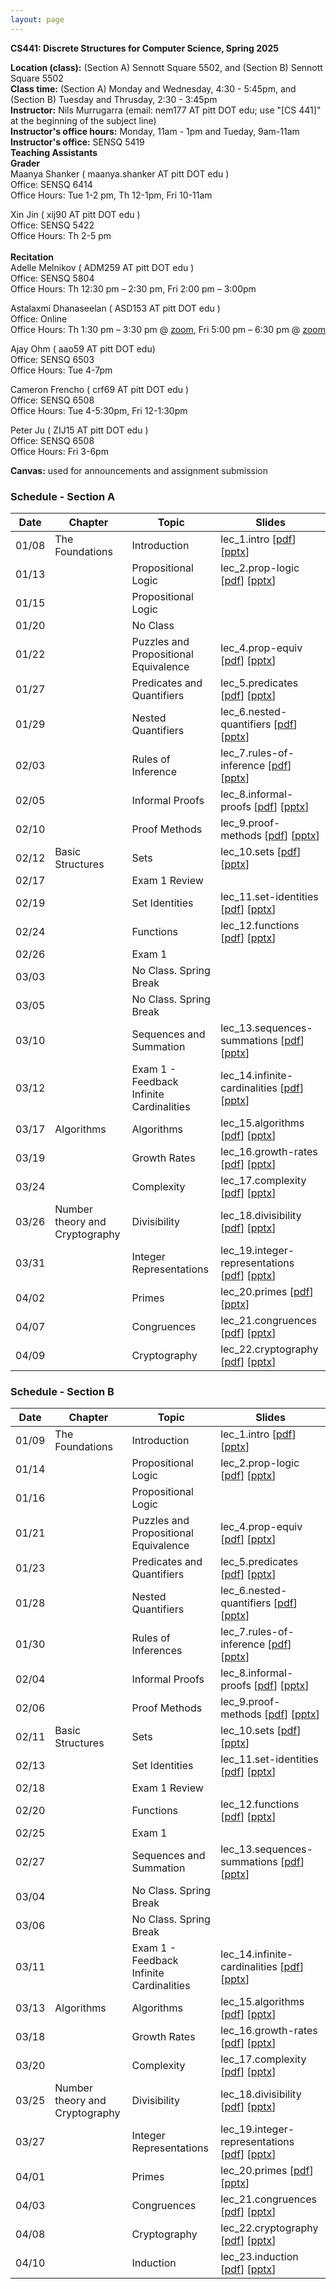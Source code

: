 ```yaml
---
layout: page
---
```


**CS441: Discrete Structures for Computer Science, Spring 2025**

**Location (class):** (Section A) Sennott Square 5502, and (Section B) Sennott Square 5502<br>
**Class time:** (Section A) Monday and Wednesday, 4:30 - 5:45pm, and (Section B) Tuesday and Thrusday, 2:30 - 3:45pm<br>
**Instructor:** Nils Murrugarra (email: nem177 AT pitt DOT edu; use "[CS 441]" at the beginning of the subject line)<br>
**Instructor's office hours:** Monday, 11am - 1pm and Tueday, 9am-11am<br>
**Instructor's office:** SENSQ 5419<br>
**Teaching Assistants**<br>
**Grader**<br>
Maanya Shanker ( maanya.shanker AT pitt DOT edu )<br>
Office: SENSQ 6414<br>
Office Hours: Tue 1-2 pm, Th 12-1pm, Fri 10-11am<br>

Xin Jin ( xij90 AT pitt DOT edu )<br>
Office: SENSQ 5422<br>
Office Hours: Th 2-5 pm<br>
<br>**Recitation**<br>
Adelle Melnikov ( ADM259 AT pitt DOT edu )<br>
Office: SENSQ 5804<br>
Office Hours: Th 12:30 pm – 2:30 pm, Fri 2:00 pm – 3:00pm<br>

Astalaxmi Dhanaseelan ( ASD153 AT pitt DOT edu )<br>
Office: Online<br>
Office Hours: Th 1:30 pm – 3:30 pm @ <a href="https://pitt.zoom.us/j/93911414055">zoom</a>, Fri 5:00 pm – 6:30 pm @ <a href="https://pitt.zoom.us/j/98259654541">zoom</a><br>

Ajay Ohm ( aao59 AT pitt DOT edu)<br>
Office: SENSQ 6503<br>
Office Hours: Tue 4-7pm<br>

Cameron Frencho ( crf69 AT pitt DOT edu )<br>
Office: SENSQ 6508<br>
Office Hours: Tue 4-5:30pm, Fri 12-1:30pm<br>

Peter Ju ( ZIJ15 AT pitt DOT edu )<br>
Office: SENSQ 6508<br>
Office Hours: Fri 3-6pm<br>

**Canvas:** used for announcements and assignment submission<br>

### Schedule - Section A

Date        | Chapter          | Topic             | Slides       
----------- | -----------      | -----------       | -----------  
01/08       | The Foundations  | Introduction      | lec_1.intro [[pdf](https://sites.pitt.edu/~nem177/courses/spring25_cs441/lec_1.intro.pdf)] [[pptx](https://sites.pitt.edu/~nem177/courses/spring25_cs441/lec_1.intro.pptx)]
01/13       |                  | Propositional Logic| lec_2.prop-logic [[pdf](https://sites.pitt.edu/~nem177/courses/spring25_cs441/lec_2.prop-logic.pdf)]  [[pptx](https://sites.pitt.edu/~nem177/courses/spring25_cs441/lec_2.prop-logic.pptx)] 
01/15       |                  | Propositional Logic |  
01/20       |                  | No Class |  
01/22       |                  | Puzzles and Propositional Equivalence | lec_4.prop-equiv [[pdf](https://sites.pitt.edu/~nem177/courses/spring25_cs441/lec_4.prop-equiv.pdf)]  [[pptx](https://sites.pitt.edu/~nem177/courses/spring25_cs441/lec_4.prop-equiv.pptx)]
01/27       |                  | Predicates and Quantifiers | lec_5.predicates [[pdf](https://sites.pitt.edu/~nem177/courses/spring25_cs441/lec_5.predicates.pdf)]  [[pptx](https://sites.pitt.edu/~nem177/courses/spring25_cs441/lec_5.predicates.pptx)]
01/29       |                  | Nested Quantifiers | lec_6.nested-quantifiers [[pdf](https://sites.pitt.edu/~nem177/courses/spring25_cs441/lec_6.nested-quantifiers.pdf)]  [[pptx](https://sites.pitt.edu/~nem177/courses/spring25_cs441/lec_6.nested-quantifiers.pptx)]
02/03       |                  | Rules of Inference | lec_7.rules-of-inference [[pdf](https://sites.pitt.edu/~nem177/courses/spring25_cs441/lec_7.rules-of-inference.pdf)]  [[pptx](https://sites.pitt.edu/~nem177/courses/spring25_cs441/lec_7.rules-of-inference.pptx)]
02/05       |                  | Informal Proofs | lec_8.informal-proofs [[pdf](https://sites.pitt.edu/~nem177/courses/spring25_cs441/lec_8.informal-proofs.pdf)]  [[pptx](https://sites.pitt.edu/~nem177/courses/spring25_cs441/lec_8.informal-proofs.pptx)]
02/10       |                  | Proof Methods | lec_9.proof-methods [[pdf](https://sites.pitt.edu/~nem177/courses/spring25_cs441/lec_9.proof-methods.pdf)]  [[pptx](https://sites.pitt.edu/~nem177/courses/spring25_cs441/lec_9.proof-methods.pptx)]
02/12       |	Basic Structures | Sets | lec_10.sets [[pdf](https://sites.pitt.edu/~nem177/courses/spring25_cs441/lec_10.sets.pdf)]  [[pptx](https://sites.pitt.edu/~nem177/courses/spring25_cs441/lec_10.sets.pptx)]
02/17       |                  | Exam 1 Review | 
02/19       |                  | Set Identities | lec_11.set-identities [[pdf](https://sites.pitt.edu/~nem177/courses/spring25_cs441/lec_11.set-identities.pdf)]  [[pptx](https://sites.pitt.edu/~nem177/courses/spring25_cs441/lec_11.set-identities.pptx)]
02/24       |                  | Functions | lec_12.functions [[pdf](https://sites.pitt.edu/~nem177/courses/spring25_cs441/lec_12.functions.pdf)]  [[pptx](https://sites.pitt.edu/~nem177/courses/spring25_cs441/lec_12.functions.pptx)]
02/26       |                  | Exam 1 | 
03/03       |                  | No Class. Spring Break | 
03/05       |                  | No Class. Spring Break | 
03/10       |                  | Sequences and Summation | lec_13.sequences-summations [[pdf](https://sites.pitt.edu/~nem177/courses/spring25_cs441/lec_13.sequences-summations.pdf)]  [[pptx](https://sites.pitt.edu/~nem177/courses/spring25_cs441/lec_13.sequences-summations.pptx)]
03/12       |                  | Exam 1 - Feedback<br>Infinite Cardinalities | lec_14.infinite-cardinalities [[pdf](https://sites.pitt.edu/~nem177/courses/spring25_cs441/lec_14.infinite-cardinalities.pdf)]  [[pptx](https://sites.pitt.edu/~nem177/courses/spring25_cs441/lec_14.infinite-cardinalities.pptx)]
03/17       | Algorithms       | Algorithms | lec_15.algorithms [[pdf](https://sites.pitt.edu/~nem177/courses/spring25_cs441/lec_15.algorithms.pdf)]  [[pptx](https://sites.pitt.edu/~nem177/courses/spring25_cs441/lec_15.algorithms.pptx)]
03/19       |                  | Growth Rates | lec_16.growth-rates [[pdf](https://sites.pitt.edu/~nem177/courses/spring25_cs441/lec_16.growth-rates.pdf)]  [[pptx](https://sites.pitt.edu/~nem177/courses/spring25_cs441/lec_16.growth-rates.pptx)]
03/24       |                  | Complexity   | lec_17.complexity [[pdf](https://sites.pitt.edu/~nem177/courses/spring25_cs441/lec_17.complexity.pdf)]  [[pptx](https://sites.pitt.edu/~nem177/courses/spring25_cs441/lec_17.complexity.pptx)]
03/26       | Number theory and Cryptography | Divisibility   | lec_18.divisibility [[pdf](https://sites.pitt.edu/~nem177/courses/spring25_cs441/lec_18.divisibility.pdf)]  [[pptx](https://sites.pitt.edu/~nem177/courses/spring25_cs441/lec_18.divisibility.pptx)]
03/31       |                  | Integer Representations   | lec_19.integer-representations [[pdf](https://sites.pitt.edu/~nem177/courses/spring25_cs441/lec_19.integer-representations.pdf)]  [[pptx](https://sites.pitt.edu/~nem177/courses/spring25_cs441/lec_19.integer-representations.pptx)]
04/02       |                  | Primes   | lec_20.primes [[pdf](https://sites.pitt.edu/~nem177/courses/spring25_cs441/lec_20.primes.pdf)]  [[pptx](https://sites.pitt.edu/~nem177/courses/spring25_cs441/lec_20.primes.pptx)]
04/07       |                  | Congruences   | lec_21.congruences [[pdf](https://sites.pitt.edu/~nem177/courses/spring25_cs441/lec_21.congruences.pdf)]  [[pptx](https://sites.pitt.edu/~nem177/courses/spring25_cs441/lec_21.congruences.pptx)]
04/09       |                  | Cryptography   | lec_22.cryptography [[pdf](https://sites.pitt.edu/~nem177/courses/spring25_cs441/lec_22.cryptography.pdf)]  [[pptx](https://sites.pitt.edu/~nem177/courses/spring25_cs441/lec_22.cryptography.pptx)]

### Schedule - Section B

Date        | Chapter          | Topic             | Slides       
----------- | -----------      | -----------       | -----------  
01/09       | The Foundations  | Introduction      | lec_1.intro [[pdf](https://sites.pitt.edu/~nem177/courses/spring25_cs441/lec_1.intro.pdf)] [[pptx](https://sites.pitt.edu/~nem177/courses/spring25_cs441/lec_1.intro.pptx)]
01/14       |                  | Propositional Logic| lec_2.prop-logic [[pdf](https://sites.pitt.edu/~nem177/courses/spring25_cs441/lec_2.prop-logic.pdf)]  [[pptx](https://sites.pitt.edu/~nem177/courses/spring25_cs441/lec_2.prop-logic.pptx)] 
01/16       |                  | Propositional Logic|  
01/21       |                  | Puzzles and Propositional Equivalence | lec_4.prop-equiv [[pdf](https://sites.pitt.edu/~nem177/courses/spring25_cs441/lec_4.prop-equiv.pdf)]  [[pptx](https://sites.pitt.edu/~nem177/courses/spring25_cs441/lec_4.prop-equiv.pptx)]
01/23       |                  | Predicates and Quantifiers | lec_5.predicates [[pdf](https://sites.pitt.edu/~nem177/courses/spring25_cs441/lec_5.predicates.pdf)]  [[pptx](https://sites.pitt.edu/~nem177/courses/spring25_cs441/lec_5.predicates.pptx)]
01/28       |                  | Nested Quantifiers | lec_6.nested-quantifiers [[pdf](https://sites.pitt.edu/~nem177/courses/spring25_cs441/lec_6.nested-quantifiers.pdf)]  [[pptx](https://sites.pitt.edu/~nem177/courses/spring25_cs441/lec_6.nested-quantifiers.pptx)]
01/30       |                  | Rules of Inferences | lec_7.rules-of-inference [[pdf](https://sites.pitt.edu/~nem177/courses/spring25_cs441/lec_7.rules-of-inference.pdf)]  [[pptx](https://sites.pitt.edu/~nem177/courses/spring25_cs441/lec_7.rules-of-inference.pptx)]
02/04       |                  | Informal Proofs | lec_8.informal-proofs [[pdf](https://sites.pitt.edu/~nem177/courses/spring25_cs441/lec_8.informal-proofs.pdf)]  [[pptx](https://sites.pitt.edu/~nem177/courses/spring25_cs441/lec_8.informal-proofs.pptx)]
02/06       |                  | Proof Methods | lec_9.proof-methods [[pdf](https://sites.pitt.edu/~nem177/courses/spring25_cs441/lec_9.proof-methods.pdf)]  [[pptx](https://sites.pitt.edu/~nem177/courses/spring25_cs441/lec_9.proof-methods.pptx)]
02/11       |	Basic Structures | Sets | lec_10.sets [[pdf](https://sites.pitt.edu/~nem177/courses/spring25_cs441/lec_10.sets.pdf)]  [[pptx](https://sites.pitt.edu/~nem177/courses/spring25_cs441/lec_10.sets.pptx)]
02/13       |                  | Set Identities | lec_11.set-identities [[pdf](https://sites.pitt.edu/~nem177/courses/spring25_cs441/lec_11.set-identities.pdf)]  [[pptx](https://sites.pitt.edu/~nem177/courses/spring25_cs441/lec_11.set-identities.pptx)]
02/18       |                  | Exam 1 Review | 
02/20       |                  | Functions | lec_12.functions [[pdf](https://sites.pitt.edu/~nem177/courses/spring25_cs441/lec_12.functions.pdf)]  [[pptx](https://sites.pitt.edu/~nem177/courses/spring25_cs441/lec_12.functions.pptx)]
02/25       |                  | Exam 1 | 
02/27       |                  | Sequences and Summation | lec_13.sequences-summations [[pdf](https://sites.pitt.edu/~nem177/courses/spring25_cs441/lec_13.sequences-summations.pdf)]  [[pptx](https://sites.pitt.edu/~nem177/courses/spring25_cs441/lec_13.sequences-summations.pptx)]
03/04       |                  | No Class. Spring Break | 
03/06       |                  | No Class. Spring Break | 
03/11       |                  | Exam 1 - Feedback<br>Infinite Cardinalities | lec_14.infinite-cardinalities [[pdf](https://sites.pitt.edu/~nem177/courses/spring25_cs441/lec_14.infinite-cardinalities.pdf)]  [[pptx](https://sites.pitt.edu/~nem177/courses/spring25_cs441/lec_14.infinite-cardinalities.pptx)]
03/13       | Algorithms       | Algorithms | lec_15.algorithms [[pdf](https://sites.pitt.edu/~nem177/courses/spring25_cs441/lec_15.algorithms.pdf)]  [[pptx](https://sites.pitt.edu/~nem177/courses/spring25_cs441/lec_15.algorithms.pptx)]
03/18       |                  | Growth Rates | lec_16.growth-rates [[pdf](https://sites.pitt.edu/~nem177/courses/spring25_cs441/lec_16.growth-rates.pdf)]  [[pptx](https://sites.pitt.edu/~nem177/courses/spring25_cs441/lec_16.growth-rates.pptx)]
03/20       |                  | Complexity   | lec_17.complexity [[pdf](https://sites.pitt.edu/~nem177/courses/spring25_cs441/lec_17.complexity.pdf)]  [[pptx](https://sites.pitt.edu/~nem177/courses/spring25_cs441/lec_17.complexity.pptx)]
03/25       | Number theory and Cryptography | Divisibility   | lec_18.divisibility [[pdf](https://sites.pitt.edu/~nem177/courses/spring25_cs441/lec_18.divisibility.pdf)]  [[pptx](https://sites.pitt.edu/~nem177/courses/spring25_cs441/lec_18.divisibility.pptx)]
03/27       |                  | Integer Representations   | lec_19.integer-representations [[pdf](https://sites.pitt.edu/~nem177/courses/spring25_cs441/lec_19.integer-representations.pdf)]  [[pptx](https://sites.pitt.edu/~nem177/courses/spring25_cs441/lec_19.integer-representations.pptx)]
04/01       |                  | Primes   | lec_20.primes [[pdf](https://sites.pitt.edu/~nem177/courses/spring25_cs441/lec_20.primes.pdf)]  [[pptx](https://sites.pitt.edu/~nem177/courses/spring25_cs441/lec_20.primes.pptx)]
04/03       |                  | Congruences   | lec_21.congruences [[pdf](https://sites.pitt.edu/~nem177/courses/spring25_cs441/lec_21.congruences.pdf)]  [[pptx](https://sites.pitt.edu/~nem177/courses/spring25_cs441/lec_21.congruences.pptx)]
04/08       |                  | Cryptography   | lec_22.cryptography [[pdf](https://sites.pitt.edu/~nem177/courses/spring25_cs441/lec_22.cryptography.pdf)]  [[pptx](https://sites.pitt.edu/~nem177/courses/spring25_cs441/lec_22.cryptography.pptx)]
04/10       |                  | Induction   | lec_23.induction [[pdf](https://sites.pitt.edu/~nem177/courses/spring25_cs441/lec_23.induction.pdf)]  [[pptx](https://sites.pitt.edu/~nem177/courses/spring25_cs441/lec_23.induction.pptx)]
